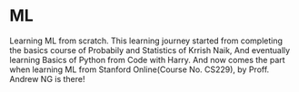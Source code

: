 # ML
Learning ML from scratch.
This learning journey started from completing the basics course of Probabily and Statistics of Krrish Naik,
And eventually learning Basics of Python from Code with Harry.
And now comes the part when learning ML from Stanford Online(Course No. CS229), by Proff. Andrew NG is there!